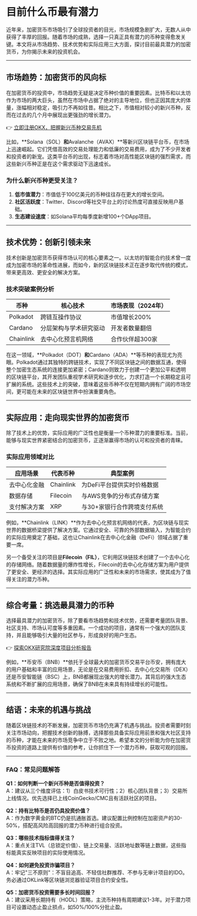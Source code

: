 # 目前什么币最有潜力

近年来，加密货币市场吸引了全球投资者的目光，市场规模急剧扩大，无数人从中获得了丰厚的回报。随着市场的成熟，选择一只真正具有潜力的币种变得愈发关键。本文将从市场趋势、技术优势和实际应用三大方面，探讨目前最具潜力的加密货币，为你揭示未来的投资机会。

---

## 市场趋势：加密货币的风向标

在加密货币的投资中，市场趋势无疑是决定币种价值的重要因素。比特币和以太坊作为市场的两大巨头，虽然在市场中占据了绝对的主导地位，但也正因其庞大的体量，涨幅相对稳定，吸引力不再如往昔。相比之下，市值相对较小的新兴币种，反而在过去的几个月中展现出更强劲的增长潜力。

👉 [立即注册OKX，把握新兴币种交易先机](https://bit.ly/okx_welcome)

比如，**Solana（SOL）**和**Avalanche（AVAX）**等新兴区块链平台币，在市场上迅速崛起。它们凭借高效的交易处理能力和低廉的交易费用，成为了不少开发者和投资者的新宠。这类平台币的出现，标志着市场对高性能区块链的强烈需求，而这些新兴币种正是在这个需求驱动下迅速成长。

### 为什么新兴币种更受关注？
1. **低市值潜力**：市值低于100亿美元的币种往往存在更大的增长空间。
2. **社区活跃度**：Twitter、Discord等社交平台上的讨论热度可直接反映用户基础。
3. **生态建设速度**：如Solana平均每季度新增100+个DApp项目。

---

## 技术优势：创新引领未来

技术创新是加密货币获得市场认可的核心要素之一。以太坊的智能合约技术曾一度成为加密市场的革命性进展，而如今，新的区块链技术正在逐步取代传统的模式，带来更高效、更安全的解决方案。

### 技术突破案例分析

| 币种       | 核心技术                | 市场表现（2024年） |
|------------|-------------------------|--------------------|
| Polkadot   | 跨链互操作协议          | 市值增长200%       |
| Cardano    | 分层架构与学术研究驱动  | 开发者数量翻倍     |
| Chainlink  | 去中心化预言机网络      | 合作伙伴超300家    |

在这一领域，**Polkadot（DOT）**和**Cardano（ADA）**等币种的表现尤为亮眼。Polkadot通过其独特的跨链技术，实现了不同区块链之间的数据互通，使得整个加密生态系统的连接更加紧密；Cardano则致力于创建一个更加公平和透明的区块链平台，其开发团队重视学术研究和逐步优化，力求打造一个长期稳定且可扩展的系统。这些技术上的突破，意味着这些币种不仅在短期内拥有广阔的市场空间，更可能在未来的区块链世界中扮演重要角色。

---

## 实际应用：走向现实世界的加密货币

除了技术上的优势，实际应用的广泛性也是衡量一个币种潜力的重要标准。当前，能够与现实世界紧密结合的加密货币，正逐渐赢得市场的认可和投资者的青睐。

### 实际应用领域对比

| 应用场景         | 代表币种       | 典型案例                      |
|------------------|----------------|-------------------------------|
| 去中心化金融     | Chainlink      | 为DeFi平台提供实时价格数据    |
| 数据存储         | Filecoin       | 与AWS竞争的分布式存储方案     |
| 支付解决方案     | XRP            | 与30+家银行合作跨境支付系统   |

例如，**Chainlink（LINK）**作为去中心化预言机网络的代表，为区块链与现实世界的数据桥梁提供了解决方案。它通过安全、可靠的外部数据输入，为智能合约的实际应用奠定了基础，这也让Chainlink在去中心化金融（DeFi）领域占据了重要一席。

另一个备受关注的项目是**Filecoin（FIL）**，它利用区块链技术创建了一个去中心化的存储网络。随着数据量的爆炸性增长，Filecoin的去中心化存储方案为用户提供了更安全、更经济的选择。其实际应用的广泛性和未来的市场需求，使其成为了值得关注的潜力币种。

---

## 综合考量：挑选最具潜力的币种

选择最具潜力的加密货币，除了要看市场趋势和技术优势，还需要考量团队背景、社区支持、市场认可度等多重因素。一个成功的项目，通常有一个强大的团队支持，并且能够吸引大量的社区参与，形成良好的用户生态。

👉 [探索OKX研究院深度项目分析报告](https://bit.ly/okx_welcome)

例如，**币安币（BNB）**依托于全球最大的加密货币交易平台币安，拥有庞大的用户基础和丰富的应用场景，无论是在交易费用折扣、去中心化交易所（DEX）还是币安智能链（BSC）上，BNB都展现出强大的增长潜力。其背后的强大生态系统和不断扩展的应用场景，确保了BNB在未来具有持续增长的可能性。

---

## 结语：未来的机遇与挑战

随着区块链技术的不断发展，加密货币市场仍充满了机遇与挑战。投资者需要时刻关注市场动向，把握技术创新的脉搏，选择那些具备实际应用前景和强大社区支持的币种，才能在未来的市场竞争中立于不败之地。希望本文的分析能为你在加密货币投资的道路上提供有价值的参考，让你抓住下一个潜力币种，获取可观的回报。

---

### FAQ：常见问题解答

**Q1：如何判断一个新兴币种是否值得投资？**  
A：建议从三个维度评估：1）白皮书技术可行性；2）核心团队背景；3）交易所上线情况。优先选择已上线CoinGecko/CMC且有活跃社区的项目。

**Q2：持有比特币是否仍具投资价值？**  
A：作为数字黄金的BTC仍是抗通胀首选。建议配置比例控制在加密资产的30-50%，搭配高风险高回报的潜力币种进行组合投资。

**Q3：哪些技术指标值得关注？**  
A：重点关注TVL（总锁定价值）、链上交易量、活跃地址数等链上数据，这些指标能真实反映项目的实际使用情况。

**Q4：如何避免投资诈骗项目？**  
A：牢记"三不原则"：不盲目追高、不轻信社群推荐、不参与无审计项目的IDO。务必通过OKLink等区块链浏览器验证项目合约安全性。

**Q5：加密货币投资需要多长时间回报？**  
A：建议采用长期持有（HODL）策略，主流币种持有周期建议1-3年。对于潜力项目可设置动态止盈止损点，如50%/100%分批止盈。